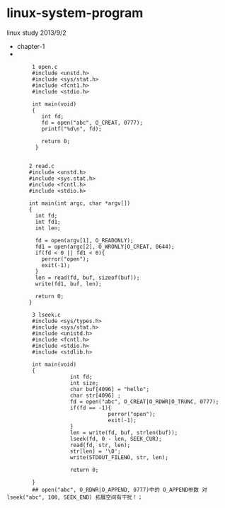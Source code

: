 linux-system-program
====================

linux study 2013/9/2

* chapter-1
* 


            1 open.c
            #include <unstd.h>
            #include <sys/stat.h>
            #include <fcnt1.h>
            #include <stdio.h>

            int main(void)
            {
               int fd;
               fd = open("abc", O_CREAT, 0777);
               printf("%d\n", fd);
  
               return 0;
             }  


           2 read.c
           #include <unstd.h>
           #include <sys.stat.h>
           #include <fcntl.h>
           #include <stdio.h>
           
           int main(int argc, char *argv[])
           {
             int fd;
             int fd1;
             int len;
             
             fd = open(argv[1], O_READONLY);
             fd1 = open(argc[2], O_WRONLY|O_CREAT, 0644);
             if(fd < 0 || fd1 < 0){
               perror("open");
               exit(-1);
             }
             len = read(fd, buf, sizeof(buf));
             write(fd1, buf, len);
             
             return 0;
           }
  
            3 lseek.c
            #include <sys/types.h>
            #include <sys/stat.h>
            #include <unistd.h>
            #include <fcntl.h>
            #include <stdio.h>
            #include <stdlib.h>
            
            int main(void)
            {
                        int fd;
                        int size;
                        char buf[4096] = "hello";
                        char str[4096] ;
                        fd = open("abc", O_CREAT|O_RDWR|O_TRUNC, 0777);
                        if(fd == -1){
                                    perror("open");
                                    exit(-1);
                        }
                        len = write(fd, buf, strlen(buf));
                        lseek(fd, 0 - len, SEEK_CUR);
                        read(fd, str, len);
                        str[len] = '\0';
                        write(STDOUT_FILENO, str, len);
                        
                        return 0;
                          
            }
            ## open("abc", O_RDWR|O_APPEND, 0777)中的 O_APPEND参数 对 lseek("abc", 100, SEEK_END) 拓展空间有干扰！；
